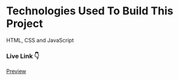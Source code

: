 <h1>Technologies Used To Build This Project </h1>
<p>HTML, CSS and JavaScript</p>
<h3>Live Link 👇</h3>
<a href="https://praveenkumarmallick.github.io/countdown-timer/">Preview</a>
